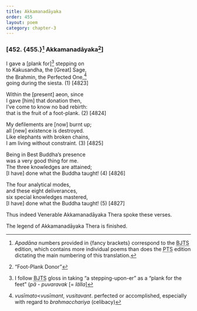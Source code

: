 ```yaml
---
title: Akkamanadāyaka
order: 455
layout: poem
category: chapter-3
---
```


### \[452. {455.}[^1] Akkamanadāyaka[^2]\]

I gave a \[plank for\][^3] stepping on  
to Kakusandha, the \[Great\] Sage,  
the Brahmin, the Perfected One,[^4]  
going during the siesta. (1) \[4823\]

Within the \[present\] aeon, since  
I gave \[him\] that donation then,  
I’ve come to know no bad rebirth:  
that is the fruit of a foot-plank. (2) \[4824\]

My defilements are \[now\] burnt up;  
all \[new\] existence is destroyed.  
Like elephants with broken chains,  
I am living without constraint. (3) \[4825\]

Being in Best Buddha’s presence  
was a very good thing for me.  
The three knowledges are attained;  
\[I have\] done what the Buddha taught! (4) \[4826\]

The four analytical modes,  
and these eight deliverances,  
six special knowledges mastered,  
\[I have\] done what the Buddha taught! (5) \[4827\]

Thus indeed Venerable Akkamanadāyaka Thera spoke these verses.

The legend of Akkamanadāyaka Thera is finished.

[^1]: *Apadāna* numbers provided in {fancy brackets} correspond to the <abbr title="Buddha Jayanthi Tripitaka Series">BJTS</abbr> edition, which contains more individual poems than does the <abbr title="Pali Text Society">PTS</abbr> edition dictating the main numbering of this translation.

[^2]: “Foot-Plank Donor”

[^3]: I follow <abbr title="Buddha Jayanthi Tripitaka Series">BJTS</abbr> gloss in taking “a stepping-upon-er” as a “plank for the feet” (*pā - puvaravak* \[= *lälla*\]

[^4]: *vusīmato*&lt;*vusīmant*, *vusitavant*. perfected or accomplished, especially with regard to *brahma<span class="diacritics" data-state="on">c</span><span class="no-diacritics" data-state="off">ch</span>ariya* (celibacy)
